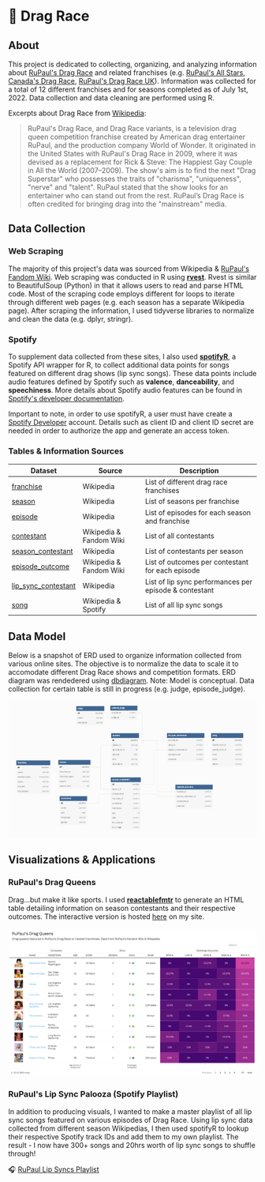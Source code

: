 # :checkered_flag: Drag Race

## About
This project is dedicated to collecting, organizing, and analyzing information about [RuPaul's Drag Race](https://en.wikipedia.org/wiki/RuPaul%27s_Drag_Race) and related franchises (e.g. [RuPaul's All Stars](https://en.wikipedia.org/wiki/RuPaul%27s_Drag_Race_All_Stars), [Canada's Drag Race](https://en.wikipedia.org/wiki/Canada%27s_Drag_Race), [RuPaul's Drag Race UK](https://en.wikipedia.org/wiki/RuPaul%27s_Drag_Race_UK)). Information was collected for a total of 12 different franchises and for seasons completed as of July 1st, 2022. Data collection and data cleaning are performed using R.

Excerpts about Drag Race from [Wikipedia](https://en.wikipedia.org/wiki/Drag_Race_(franchise)):

>RuPaul's Drag Race, and Drag Race variants, is a television drag queen competition franchise created by American drag entertainer RuPaul, and the production company World of Wonder. It originated in the United States with RuPaul's Drag Race in 2009, where it was devised as a replacement for Rick & Steve: The Happiest Gay Couple in All the World (2007–2009). The show's aim is to find the next "Drag Superstar" who possesses the traits of "charisma", "uniqueness", "nerve" and "talent". RuPaul stated that the show looks for an entertainer who can stand out from the rest. RuPaul’s Drag Race is often credited for bringing drag into the "mainstream" media.

## Data Collection

### Web Scraping
The majority of this project's data was sourced from Wikipedia & [RuPaul's Fandom Wiki](https://rupaulsdragrace.fandom.com/wiki/RuPaul%27s_Drag_Race_Wiki). Web scraping was conducted in R using **[rvest](https://rvest.tidyverse.org/)**. Rvest is similar to BeautifulSoup (Python) in that it allows users to read and parse HTML code. Most of the scraping code employs different for loops to iterate through different web pages (e.g. each season has a separate Wikipedia page). After scraping the information, I used tidyverse libraries to normalize and clean the data (e.g. dplyr, stringr).

### Spotify
To supplement data collected from these sites, I also used **[spotifyR](https://www.rcharlie.com/spotifyr/)**, a Spotify API wrapper for R, to collect additional data points for songs featured on different drag shows (lip sync songs). These data points include audio features defined by Spotify such as **valence**, **danceability**, and **speechiness**. More details about Spotify audio features can be found in [Spotify's developer documentation](https://developer.spotify.com/documentation/web-api/reference/#/operations/get-audio-features). 

Important to note, in order to use spotifyR, a user must have create a [Spotify Developer](https://developer.spotify.com/) account. Details such as client ID and client ID secret are needed in order to authorize the app and generate an access token.

### Tables & Information Sources

| Dataset                 | Source                         | Description                                       |
|-------------------------|-------------------------------|---------------------------------------------------|
| [franchise][d1]         | Wikipedia                      | List of different drag race franchises            |
| [season][d2]            | Wikipedia                      | List of seasons per franchise               |
| [episode][d3]           | Wikipedia                      | List of episodes for each season and franchise            |
| [contestant][d4]        | Wikipedia & Fandom Wiki | List of all contestants       |
| [season_contestant][d5] | Wikipedia                      | List of contestants per season                    |
| [episode_outcome][d6]   | Wikipedia & Fandom Wiki                     | List of outcomes per contestant for each episode  |
| [lip_sync_contestant][d7]| Wikipedia                     | List of lip sync performances per episode & contestant                         |
| [song][d8]| Wikipedia & Spotify                     | List of all lip sync songs                         |


[d1]: data/franchise.csv
[d2]: data/season.csv
[d3]: data/episode.csv
[d4]: data/contestant.csv
[d5]: data/season_contestant.csv
[d6]: data/episode_outcome.csv
[d7]: data/lip_sync_contestant.csv
[d8]: data/song.csv


## Data Model

Below is a snapshot of ERD used to organize information collected from various online sites. The objective is to normalize the data to scale it to accomodate different Drag Race shows and competition formats. ERD diagram was rendedered using [dbdiagram](https://dbdiagram.io/). Note: Model is  conceptual. Data collection for certain table is still in progress (e.g. judge, episode_judge).

![plot](./images/rpdr-schema.png)

## Visualizations & Applications

### RuPaul's Drag Queens

Drag...but make it like sports. I used **[reactablefmtr](https://kcuilla.github.io/reactablefmtr/)** to generate an HTML table detailing information on season contestants and their respective outcomes. The interactive version is hosted [here](https://www.tanyashapiro.com/interactive-visuals/rpdr) on my site.
<br/><br/>
![plot](./images/drag-queens.png)

### RuPaul's Lip Sync Palooza (Spotify Playlist)

In addition to producing visuals, I wanted to make a master playlist of all lip sync songs featured on various episodes of Drag Race. Using lip sync data collected from different season Wikipedias, I then used spotifyR to lookup their respective Spotify track IDs and add them to my own playlist. The result - I now have 300+ songs and 20hrs worth of lip sync songs to shuffle through! 

:headphones: [RuPaul Lip Syncs Playlist](https://open.spotify.com/playlist/49xR85Shg0IuVS9xkcfNm6)




